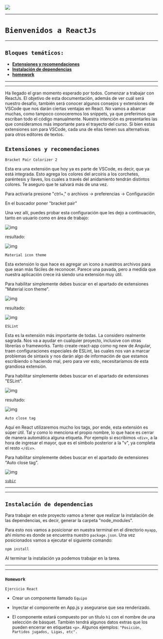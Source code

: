 <p align='left'>
  <img src="https://www.frba.utn.edu.ar/wp-content/uploads/2019/10/logo-UTNBA-PNC-2016-2019-e1570223041254.png" />
</P>

---

# `Bienvenidos a ReactJs`

---

<a id="top"></a>

## `Bloques temáticos:`

- [**Extensiones y recomendaciones**](#item1)
- [**Instalación de dependencias**](#item2)
- [**homework**](#item3)

---

---

Ha llegado el gran momento esperado por todos. Comenzar a trabajar con ReactJs. El objetivo de esta documentación, además de ver cuál será nuestro desafío, también será conocer algunos consejos y extensiones de VSCode que nos darán ciertas ventajas en React. No vamos a abarcar muchas, como tampoco conoceremos los snippets, ya que preferimos que escriban todo el código manualmente. Nuestra intención es presentarles las que consideramos más importante para el trayecto del curso. Si bien estas extensiones son para VSCode, cada una de ellas tienen sus alternativas para otros editores de textos.

<a id="item1"></a>

## `Extensiones y recomendaciones`

`Bracket Pair Colorizer 2`

Esta era una extensión que hoy ya es parte de VSCode, es decir, que ya está integrada. Esto agrega los colores del arcoíris a los corchetes, paréntesis y llaves, los cuales a través del anidamiento tendrán distintos colores. Te aseguro que te salvará más de una vez.

Para activarla presione "ctrl+," o archivos -> preferencias -> Configuración

En el buscador poner "bracket pair"

Una vez allí, puedes probar esta configuración que les dejo a continuación, tanto en usuario como en área de trabajo:

![img](./img/img-1.png)

resultado:

![img](./img/img-2.png)

`Material icon theme`

Esta extensión lo que hace es agregar un icono a nuestros archivos para que sean más fáciles de reconocer. Parece una pavada, pero a medida que nuestra aplicación crece irá siendo una extensión muy útil.

Para habilitar simplemente debes buscar en el apartado de extensiones "Material icon theme".

![img](./img/img-3.png)

resultado:

![img](./img/img-4.png)

`ESLint`

Esta es la extensión más importante de todas. La considero realmente sagrada. Nos va a ayudar en cualquier proyecto, inclusive con otras librerías o frameworks. Tanto create-react-app como ng new de Angular, traen configuraciones especiales de ESLint, las cuales nos van a marcar problemas de sintaxis y nos darán algo de información de que estamos escribiendo o haciendo mal, pero para ver esto, necesitaríamos de esta grandiosa extensión.

Para habilitar simplemente debes buscar en el apartado de extensiones "ESLint".

![img](./img/img-5.png)

resultado:

![img](./img/img-6.png)

`Auto close tag`

Aquí en React utilizaremos mucho los tags, por ende, esta extensión es súper útil. Tal y como lo menciona el propio nombre, lo que hace es cerrar de manera automática alguna etiqueta. Por ejemplo si escribimos `<div>`, a la hora de ingresar el mayor, que es el símbolo posterior a la "v", ya completa el resto `</div>`.

Para habilitar simplemente debes buscar en el apartado de extensiones "Auto close tag".

![img](./img/img-7.png)

[`subir`](#top)

---

---

<a id="item2"></a>

## `Instalación de dependencias`

Para trabajar en este proyecto vamos a tener que realizar la instalación de las dependencias, es decir, generar la carpeta "node_modules".

Para esto nos vamos a posicionar en nuestra terminal en el directorio `myapp`, ahí mismo es donde se encuentra nuestro `package.json`.
Una vez posicionados vamos a ejecutar el siguiente comando:

```
npm install
```

Al terminar la instalación ya podemos trabajar en la tarea.

---

---

<a id="item3"></a>

### `Homework`

`Ejercicio React`

- Crear un componente llamado `Equipo`

- Inyectar el componente en App.js y asegurarse que sea renderizado.

- El componente estará compuesto por un título `h1` con el nombre de una selección de básquet. También tendrá algunos datos extras que los pueden encerrar en etiquetas `<p>`. Algunos ejemplos: `"Posición, Partidos jugados, Ligas, etc".`
